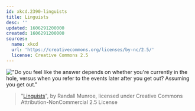 ```yaml
---
id: xkcd.2390-linguists
title: Linguists
desc: ''
updated: 1606291200000
created: 1606291200000
sources:
  name: xkcd
  url: 'https://creativecommons.org/licenses/by-nc/2.5/'
  license: Creative Commons 2.5
---
```

!["Do you feel like the answer depends on whether you're currently in the hole, versus when you refer to the events later after you get out? Assuming you get out."](https://imgs.xkcd.com/comics/linguists.png)
> "[Linguists](https://xkcd.com/2390/)", by Randall Munroe, licensed under Creative Commons Attribution-NonCommercial 2.5 License
